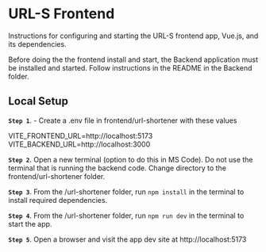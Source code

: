 # URL-S Frontend

Instructions for configuring and starting the URL-S frontend app, Vue.js, and its dependencies.

Before doing the the frontend install and start, the Backend application must be installed and started. Follow instructions in the README in the Backend folder.

## Local Setup

**`Step 1`**. - Create a .env file in frontend/url-shortener with these values

VITE_FRONTEND_URL=http://localhost:5173
VITE_BACKEND_URL=http://localhost:3000


**`Step 2`**. Open a new terminal (option to do this in MS Code). Do not use the terminal that is running the backend code. Change directory to the frontend/url-shortener folder.
  
**`Step 3`**. From the /url-shortener folder, run `npm install` in the terminal to install required dependencies.
 
**`Step 4`**. From the /url-shortener folder, run `npm run dev` in the terminal to start the app.

**`Step 5`**. Open a browser and visit the app dev site at http://localhost:5173